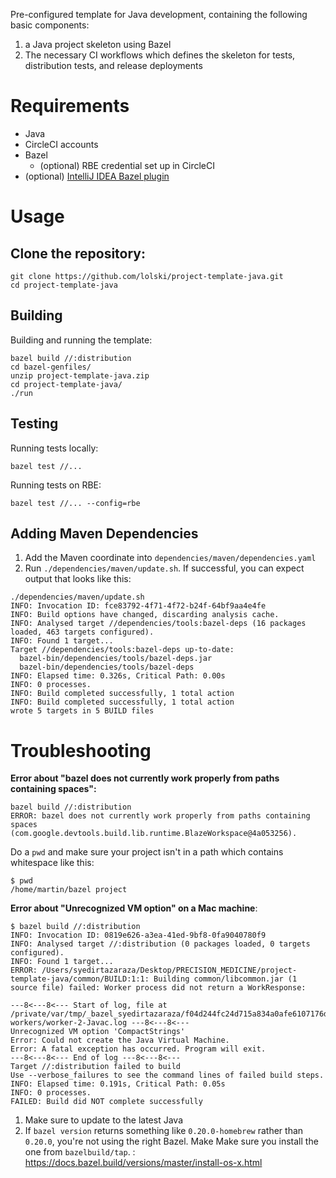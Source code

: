 Pre-configured template for Java development, containing the following basic components:
1. a Java project skeleton using Bazel
2. The necessary CI workflows which defines the skeleton for tests, distribution tests, and release deployments

# Requirements
- Java
- CircleCI accounts
- Bazel
  - (optional) RBE credential set up in CircleCI
- (optional) [IntelliJ IDEA Bazel plugin](https://plugins.jetbrains.com/plugin/8609-bazel)

# Usage
## Clone the repository:
```
git clone https://github.com/lolski/project-template-java.git
cd project-template-java
```

## Building
Building and running the template:
```
bazel build //:distribution
cd bazel-genfiles/
unzip project-template-java.zip
cd project-template-java/
./run
```

## Testing
Running tests locally:
```
bazel test //...
```

Running tests on RBE:
```
bazel test //... --config=rbe
```

## Adding Maven Dependencies
1. Add the Maven coordinate into `dependencies/maven/dependencies.yaml`
2. Run `./dependencies/maven/update.sh`. If successful, you can expect output that looks like this:
```
./dependencies/maven/update.sh 
INFO: Invocation ID: fce83792-4f71-4f72-b24f-64bf9aa4e4fe
INFO: Build options have changed, discarding analysis cache.
INFO: Analysed target //dependencies/tools:bazel-deps (16 packages loaded, 463 targets configured).
INFO: Found 1 target...
Target //dependencies/tools:bazel-deps up-to-date:
  bazel-bin/dependencies/tools/bazel-deps.jar
  bazel-bin/dependencies/tools/bazel-deps
INFO: Elapsed time: 0.326s, Critical Path: 0.00s
INFO: 0 processes.
INFO: Build completed successfully, 1 total action
INFO: Build completed successfully, 1 total action
wrote 5 targets in 5 BUILD files
```

# Troubleshooting
**Error about "bazel does not currently work properly from paths containing spaces":**
```
bazel build //:distribution
ERROR: bazel does not currently work properly from paths containing spaces (com.google.devtools.build.lib.runtime.BlazeWorkspace@4a053256).
```

Do a `pwd` and make sure your project isn't in a path which contains whitespace like this:
```
$ pwd
/home/martin/bazel project
```

**Error about "Unrecognized VM option" on a Mac machine**:
```
$ bazel build //:distribution
INFO: Invocation ID: 0819e626-a3ea-41ed-9bf8-0fa9040780f9
INFO: Analysed target //:distribution (0 packages loaded, 0 targets configured).
INFO: Found 1 target...
ERROR: /Users/syedirtazaraza/Desktop/PRECISION_MEDICINE/project-template-java/common/BUILD:1:1: Building common/libcommon.jar (1 source file) failed: Worker process did not return a WorkResponse:

---8<---8<--- Start of log, file at /private/var/tmp/_bazel_syedirtazaraza/f04d244fc24d715a834a0afe6107176d/bazel-workers/worker-2-Javac.log ---8<---8<---
Unrecognized VM option 'CompactStrings'
Error: Could not create the Java Virtual Machine.
Error: A fatal exception has occurred. Program will exit.
---8<---8<--- End of log ---8<---8<---
Target //:distribution failed to build
Use --verbose_failures to see the command lines of failed build steps.
INFO: Elapsed time: 0.191s, Critical Path: 0.05s
INFO: 0 processes.
FAILED: Build did NOT complete successfully
```

  1. Make sure to update to the latest Java
  2. If `bazel version` returns something like `0.20.0-homebrew` rather than `0.20.0`, you're not using the right Bazel. Make Make sure you install the one from `bazelbuild/tap`. : https://docs.bazel.build/versions/master/install-os-x.html

